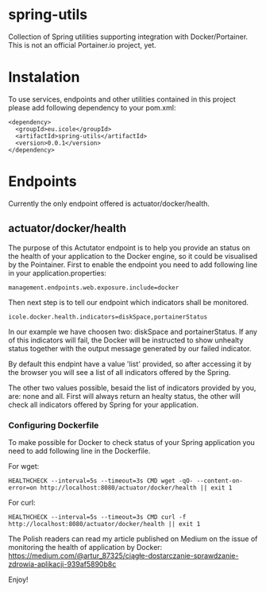 # spring-utils

Collection of Spring utilities supporting integration with Docker/Portainer. This is not an official Portainer.io project, yet.

# Instalation

To use services, endpoints and other utilities contained in this project please add following dependency to your pom.xml:

```
<dependency>
  <groupId>eu.icole</groupId>
  <artifactId>spring-utils</artifactId>
  <version>0.0.1</version>
</dependency>
```
# Endpoints

Currently the only endpoint offered is actuator/docker/health.

## actuator/docker/health

The purpose of this Actutator endpoint is to help you provide an status on the health of your application to the Docker engine, so it could be visualised by the Pointainer. First to enable the endpoint you need to add following line in your application.properties:

```
management.endpoints.web.exposure.include=docker
```

Then next step is to tell our endpoint which indicators shall be monitored. 

```
icole.docker.health.indicators=diskSpace,portainerStatus
```

In our example we have choosen two: diskSpace and portainerStatus. If any of this indicators will fail, the Docker will be instructed to show unhealty status together with the output message generated by our failed indicator. 

By default this endpint have a value 'list' provided, so after accessing it by the browser you will see a list of all indicators offered by the Spring.

The other two values possible, besaid the list of indicators provided by you, are: none and all. First will always return an healty status, the other will check all indicators offered by Spring for your application.

### Configuring Dockerfile

To make possible for Docker to check status of your Spring application you need to add following line in the Dockerfile.

For wget:
```
HEALTHCHECK --interval=5s --timeout=3s CMD wget -qO- --content-on-error=on http://localhost:8080/actuator/docker/health || exit 1
```

For curl:
```
HEALTHCHECK --interval=5s --timeout=3s CMD curl -f http://localhost:8080/actuator/docker/health || exit 1 
```

The Polish readers can read my article published on Medium on the issue of monitoring the health of application by Docker: https://medium.com/@artur_87325/ciągłe-dostarczanie-sprawdzanie-zdrowia-aplikacji-939af5890b8c

Enjoy!
